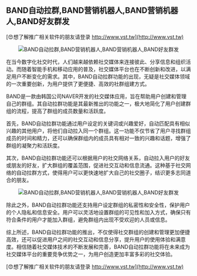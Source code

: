 ## **BAND自动拉群,BAND营销机器人,BAND营销机器人,BAND好友群发**

[😍想了解推广相关软件的朋友请登录 http://www.vst.tw](http://www.vst.tw)

 <center><img src="https://vst.tw/MP4/tuiguang/png/0.png" alt="BAND自动拉群,BAND营销机器人,BAND营销机器人,BAND好友群发"></center>

在当今数字化社交时代，人们越来越依赖社交媒体来连接彼此、分享信息和组织活动。而随着智能手机和移动应用的普及，社交媒体平台也在不断创新和改进，以满足用户不断变化的需求。其中，BAND自动拉群功能的出现，无疑是社交媒体领域的一次重要创新，为用户提供了更便捷、高效的社群组建方式。

BAND是一款由韩国公司NAVER开发的社交媒体应用，旨在帮助用户创建和管理自己的群组。其自动拉群功能是其最新推出的功能之一，极大地简化了用户创建群组的流程，提高了群组的成员数量和活跃度。

首先，BAND自动拉群功能通过用户设定的关键词或兴趣爱好，自动匹配具有相似兴趣的其他用户，将他们自动拉入同一个群组。这一功能不仅节省了用户寻找群组成员的时间和精力，还可以确保群组内的成员具有相对一致的兴趣和话题，增强了群组的凝聚力和活跃度。

其次，BAND自动拉群功能还可以根据用户的社交网络关系，自动拉入用户的好友或朋友的好友，扩大群组的覆盖范围，促进社交互动和信息流通。这种基于社交网络的自动拉群方式，使得用户可以更快速地扩大自己的社交圈子，结识更多志同道合的朋友。

 <center><img src="https://vst.tw/MP4/tuiguang/png/8.png" alt="BAND自动拉群,BAND营销机器人,BAND营销机器人,BAND好友群发"></center>

除此之外，BAND自动拉群功能还支持用户设定群组的私密性和安全性，保护用户的个人隐私和信息安全。用户可以灵活地设置群组的可见性和加入方式，确保只有符合条件的用户才能加入群组，避免群组内出现不受欢迎的人员或信息。

综上所述，BAND自动拉群功能的推出，不仅使得社交群组的创建和管理更加便捷高效，还可以促进用户之间的社交互动和信息分享，提升用户的使用体验和满意度。相信随着社交媒体技术的不断发展和完善，BAND自动拉群功能将在未来成为社交媒体平台的重要竞争优势之一，为用户创造更加丰富多彩的社交体验。

[😍想了解推广相关软件的朋友请登录 http://www.vst.tw](http://www.vst.tw)



